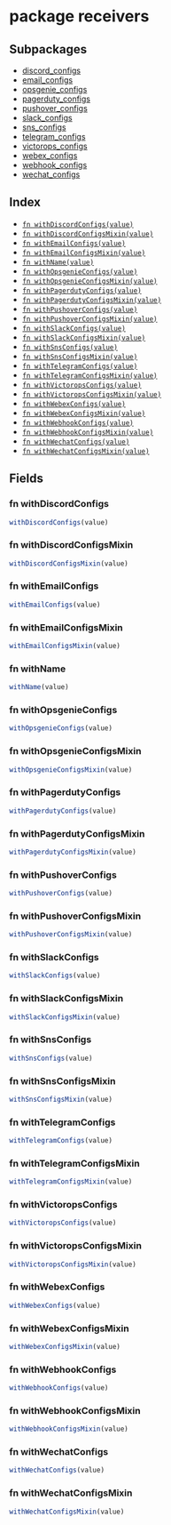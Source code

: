 # package receivers



## Subpackages

* [discord_configs](receivers/discord_configs.md)
* [email_configs](receivers/email_configs.md)
* [opsgenie_configs](receivers/opsgenie_configs.md)
* [pagerduty_configs](receivers/pagerduty_configs.md)
* [pushover_configs](receivers/pushover_configs.md)
* [slack_configs](receivers/slack_configs.md)
* [sns_configs](receivers/sns_configs.md)
* [telegram_configs](receivers/telegram_configs.md)
* [victorops_configs](receivers/victorops_configs.md)
* [webex_configs](receivers/webex_configs.md)
* [webhook_configs](receivers/webhook_configs.md)
* [wechat_configs](receivers/wechat_configs.md)

## Index

* [`fn withDiscordConfigs(value)`](#fn-withdiscordconfigs)
* [`fn withDiscordConfigsMixin(value)`](#fn-withdiscordconfigsmixin)
* [`fn withEmailConfigs(value)`](#fn-withemailconfigs)
* [`fn withEmailConfigsMixin(value)`](#fn-withemailconfigsmixin)
* [`fn withName(value)`](#fn-withname)
* [`fn withOpsgenieConfigs(value)`](#fn-withopsgenieconfigs)
* [`fn withOpsgenieConfigsMixin(value)`](#fn-withopsgenieconfigsmixin)
* [`fn withPagerdutyConfigs(value)`](#fn-withpagerdutyconfigs)
* [`fn withPagerdutyConfigsMixin(value)`](#fn-withpagerdutyconfigsmixin)
* [`fn withPushoverConfigs(value)`](#fn-withpushoverconfigs)
* [`fn withPushoverConfigsMixin(value)`](#fn-withpushoverconfigsmixin)
* [`fn withSlackConfigs(value)`](#fn-withslackconfigs)
* [`fn withSlackConfigsMixin(value)`](#fn-withslackconfigsmixin)
* [`fn withSnsConfigs(value)`](#fn-withsnsconfigs)
* [`fn withSnsConfigsMixin(value)`](#fn-withsnsconfigsmixin)
* [`fn withTelegramConfigs(value)`](#fn-withtelegramconfigs)
* [`fn withTelegramConfigsMixin(value)`](#fn-withtelegramconfigsmixin)
* [`fn withVictoropsConfigs(value)`](#fn-withvictoropsconfigs)
* [`fn withVictoropsConfigsMixin(value)`](#fn-withvictoropsconfigsmixin)
* [`fn withWebexConfigs(value)`](#fn-withwebexconfigs)
* [`fn withWebexConfigsMixin(value)`](#fn-withwebexconfigsmixin)
* [`fn withWebhookConfigs(value)`](#fn-withwebhookconfigs)
* [`fn withWebhookConfigsMixin(value)`](#fn-withwebhookconfigsmixin)
* [`fn withWechatConfigs(value)`](#fn-withwechatconfigs)
* [`fn withWechatConfigsMixin(value)`](#fn-withwechatconfigsmixin)

## Fields

### fn withDiscordConfigs

```ts
withDiscordConfigs(value)
```



### fn withDiscordConfigsMixin

```ts
withDiscordConfigsMixin(value)
```



### fn withEmailConfigs

```ts
withEmailConfigs(value)
```



### fn withEmailConfigsMixin

```ts
withEmailConfigsMixin(value)
```



### fn withName

```ts
withName(value)
```



### fn withOpsgenieConfigs

```ts
withOpsgenieConfigs(value)
```



### fn withOpsgenieConfigsMixin

```ts
withOpsgenieConfigsMixin(value)
```



### fn withPagerdutyConfigs

```ts
withPagerdutyConfigs(value)
```



### fn withPagerdutyConfigsMixin

```ts
withPagerdutyConfigsMixin(value)
```



### fn withPushoverConfigs

```ts
withPushoverConfigs(value)
```



### fn withPushoverConfigsMixin

```ts
withPushoverConfigsMixin(value)
```



### fn withSlackConfigs

```ts
withSlackConfigs(value)
```



### fn withSlackConfigsMixin

```ts
withSlackConfigsMixin(value)
```



### fn withSnsConfigs

```ts
withSnsConfigs(value)
```



### fn withSnsConfigsMixin

```ts
withSnsConfigsMixin(value)
```



### fn withTelegramConfigs

```ts
withTelegramConfigs(value)
```



### fn withTelegramConfigsMixin

```ts
withTelegramConfigsMixin(value)
```



### fn withVictoropsConfigs

```ts
withVictoropsConfigs(value)
```



### fn withVictoropsConfigsMixin

```ts
withVictoropsConfigsMixin(value)
```



### fn withWebexConfigs

```ts
withWebexConfigs(value)
```



### fn withWebexConfigsMixin

```ts
withWebexConfigsMixin(value)
```



### fn withWebhookConfigs

```ts
withWebhookConfigs(value)
```



### fn withWebhookConfigsMixin

```ts
withWebhookConfigsMixin(value)
```



### fn withWechatConfigs

```ts
withWechatConfigs(value)
```



### fn withWechatConfigsMixin

```ts
withWechatConfigsMixin(value)
```


